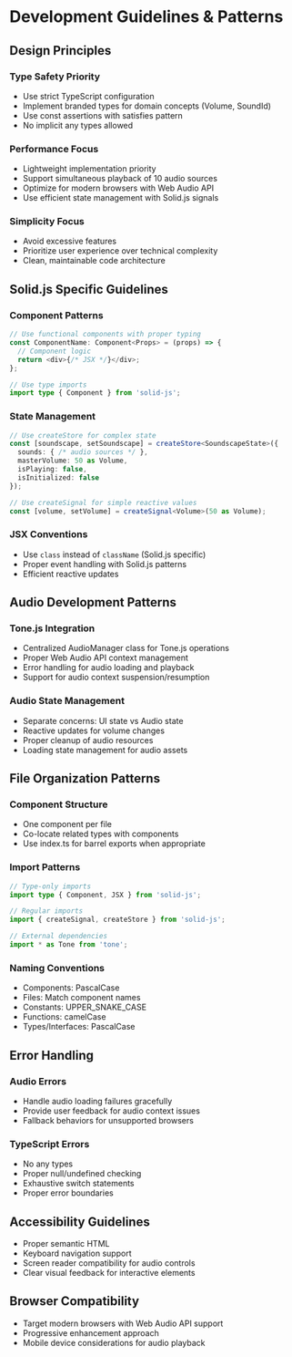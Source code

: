 # Development Guidelines & Patterns

## Design Principles

### Type Safety Priority
- Use strict TypeScript configuration
- Implement branded types for domain concepts (Volume, SoundId)
- Use const assertions with satisfies pattern
- No implicit any types allowed

### Performance Focus
- Lightweight implementation priority
- Support simultaneous playback of 10 audio sources
- Optimize for modern browsers with Web Audio API
- Use efficient state management with Solid.js signals

### Simplicity Focus
- Avoid excessive features
- Prioritize user experience over technical complexity
- Clean, maintainable code architecture

## Solid.js Specific Guidelines

### Component Patterns
```typescript
// Use functional components with proper typing
const ComponentName: Component<Props> = (props) => {
  // Component logic
  return <div>{/* JSX */}</div>;
};

// Use type imports
import type { Component } from 'solid-js';
```

### State Management
```typescript
// Use createStore for complex state
const [soundscape, setSoundscape] = createStore<SoundscapeState>({
  sounds: { /* audio sources */ },
  masterVolume: 50 as Volume,
  isPlaying: false,
  isInitialized: false
});

// Use createSignal for simple reactive values
const [volume, setVolume] = createSignal<Volume>(50 as Volume);
```

### JSX Conventions
- Use `class` instead of `className` (Solid.js specific)
- Proper event handling with Solid.js patterns
- Efficient reactive updates

## Audio Development Patterns

### Tone.js Integration
- Centralized AudioManager class for Tone.js operations
- Proper Web Audio API context management
- Error handling for audio loading and playback
- Support for audio context suspension/resumption

### Audio State Management
- Separate concerns: UI state vs Audio state
- Reactive updates for volume changes
- Proper cleanup of audio resources
- Loading state management for audio assets

## File Organization Patterns

### Component Structure
- One component per file
- Co-locate related types with components
- Use index.ts for barrel exports when appropriate

### Import Patterns
```typescript
// Type-only imports
import type { Component, JSX } from 'solid-js';

// Regular imports
import { createSignal, createStore } from 'solid-js';

// External dependencies
import * as Tone from 'tone';
```

### Naming Conventions
- Components: PascalCase
- Files: Match component names
- Constants: UPPER_SNAKE_CASE
- Functions: camelCase
- Types/Interfaces: PascalCase

## Error Handling

### Audio Errors
- Handle audio loading failures gracefully
- Provide user feedback for audio context issues
- Fallback behaviors for unsupported browsers

### TypeScript Errors
- No any types
- Proper null/undefined checking
- Exhaustive switch statements
- Proper error boundaries

## Accessibility Guidelines
- Proper semantic HTML
- Keyboard navigation support
- Screen reader compatibility for audio controls
- Clear visual feedback for interactive elements

## Browser Compatibility
- Target modern browsers with Web Audio API support
- Progressive enhancement approach
- Mobile device considerations for audio playback